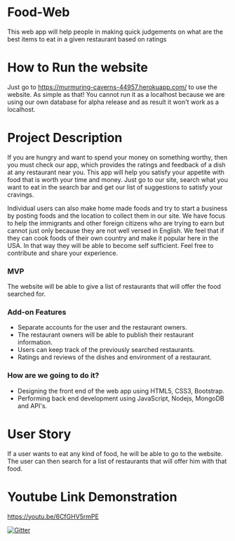 # Food-Web
This web app will help people in making quick judgements on what are the best items to eat in a given restaurant based on ratings

# How to Run the website
Just go to https://murmuring-caverns-44957.herokuapp.com/ to use the website. As simple as that! You cannot run it as a localhost because we are using our own database for alpha release and as result it won't work as a localhost.


# Project Description
If you are hungry and want to spend your money on something worthy, then you must check our app, which provides the ratings and feedback of a dish at any restaurant near you. This app will help you satisfy your appetite with food that is worth your time and money. Just go to our site, search what you want to eat in the search bar and get our list of suggestions to satisfy your cravings. 

Individual users can also make home made foods and try to start a business by posting foods and the location to collect them in our site. We have focus to help the immigrants and other foreign citizens who are trying to earn but cannot just only because they are not well versed in English. We feel that if they can cook foods of their own country and make it popular here in the USA. In that way they will be able to become self sufficient. Feel free to contribute and share your experience. 


### MVP
The website will be able to give a list of restaurants that will offer the food searched for.

### Add-on Features
- Separate accounts for the user and the restaurant owners. 
- The restaurant owners will be able to publish their restaurant information.
- Users can keep track of the previously searched restaurants.
- Ratings and reviews of the dishes and environment of a restaurant.

### How are we going to do it?
- Designing the front end of the web app using HTML5, CSS3, Bootstrap.
- Performing back end development using JavaScript, Nodejs, MongoDB and API's. 

# User Story
If a user wants to eat any kind of food, he will be able to go to the website. The user can then search for a list of restaurants that will offer him with that food.

# Youtube Link Demonstration
https://youtu.be/6CfGHV5rmPE


[![Gitter](https://badges.gitter.im/Join%20Chat.svg)](https://gitter.im/FoodEnthusiasts/FoodEnthusiastsChatForum?utm_source=badge&utm_medium=badge&utm_campaign=pr-badge&utm_content=badge)
